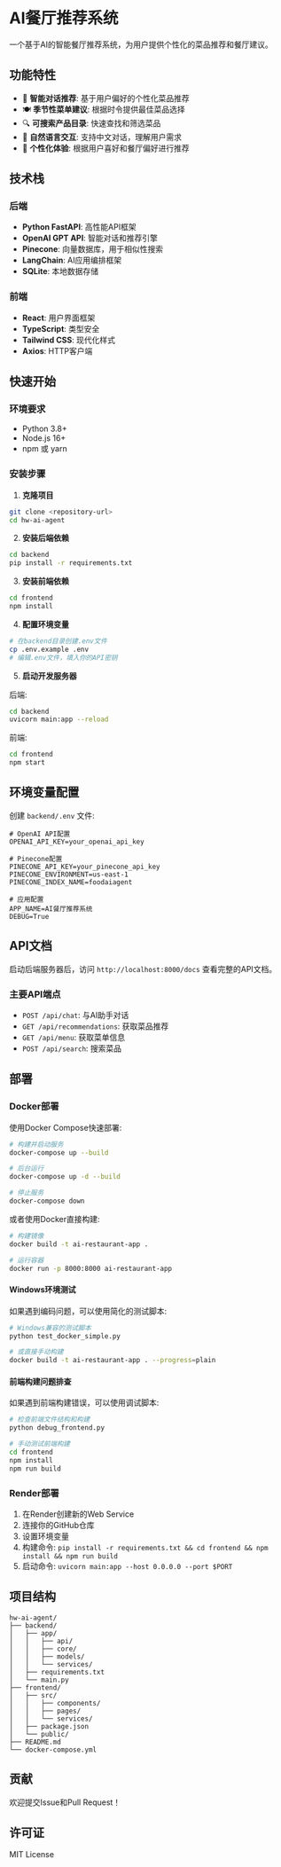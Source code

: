 # AI餐厅推荐系统

一个基于AI的智能餐厅推荐系统，为用户提供个性化的菜品推荐和餐厅建议。

## 功能特性

- 🤖 **智能对话推荐**: 基于用户偏好的个性化菜品推荐
- 🍽️ **季节性菜单建议**: 根据时令提供最佳菜品选择
- 🔍 **可搜索产品目录**: 快速查找和筛选菜品
- 💬 **自然语言交互**: 支持中文对话，理解用户需求
- 🎯 **个性化体验**: 根据用户喜好和餐厅偏好进行推荐

## 技术栈

### 后端
- **Python FastAPI**: 高性能API框架
- **OpenAI GPT API**: 智能对话和推荐引擎
- **Pinecone**: 向量数据库，用于相似性搜索
- **LangChain**: AI应用编排框架
- **SQLite**: 本地数据存储

### 前端
- **React**: 用户界面框架
- **TypeScript**: 类型安全
- **Tailwind CSS**: 现代化样式
- **Axios**: HTTP客户端

## 快速开始

### 环境要求
- Python 3.8+
- Node.js 16+
- npm 或 yarn

### 安装步骤

1. **克隆项目**
```bash
git clone <repository-url>
cd hw-ai-agent
```

2. **安装后端依赖**
```bash
cd backend
pip install -r requirements.txt
```

3. **安装前端依赖**
```bash
cd frontend
npm install
```

4. **配置环境变量**
```bash
# 在backend目录创建.env文件
cp .env.example .env
# 编辑.env文件，填入你的API密钥
```

5. **启动开发服务器**

后端:
```bash
cd backend
uvicorn main:app --reload
```

前端:
```bash
cd frontend
npm start
```

## 环境变量配置

创建 `backend/.env` 文件:

```env
# OpenAI API配置
OPENAI_API_KEY=your_openai_api_key

# Pinecone配置
PINECONE_API_KEY=your_pinecone_api_key
PINECONE_ENVIRONMENT=us-east-1
PINECONE_INDEX_NAME=foodaiagent

# 应用配置
APP_NAME=AI餐厅推荐系统
DEBUG=True
```

## API文档

启动后端服务器后，访问 `http://localhost:8000/docs` 查看完整的API文档。

### 主要API端点

- `POST /api/chat`: 与AI助手对话
- `GET /api/recommendations`: 获取菜品推荐
- `GET /api/menu`: 获取菜单信息
- `POST /api/search`: 搜索菜品

## 部署

### Docker部署

使用Docker Compose快速部署:

```bash
# 构建并启动服务
docker-compose up --build

# 后台运行
docker-compose up -d --build

# 停止服务
docker-compose down
```

或者使用Docker直接构建:

```bash
# 构建镜像
docker build -t ai-restaurant-app .

# 运行容器
docker run -p 8000:8000 ai-restaurant-app
```

#### Windows环境测试

如果遇到编码问题，可以使用简化的测试脚本:

```bash
# Windows兼容的测试脚本
python test_docker_simple.py

# 或直接手动构建
docker build -t ai-restaurant-app . --progress=plain
```

#### 前端构建问题排查

如果遇到前端构建错误，可以使用调试脚本:

```bash
# 检查前端文件结构和构建
python debug_frontend.py

# 手动测试前端构建
cd frontend
npm install
npm run build
```

### Render部署

1. 在Render创建新的Web Service
2. 连接你的GitHub仓库
3. 设置环境变量
4. 构建命令: `pip install -r requirements.txt && cd frontend && npm install && npm run build`
5. 启动命令: `uvicorn main:app --host 0.0.0.0 --port $PORT`

## 项目结构

```
hw-ai-agent/
├── backend/
│   ├── app/
│   │   ├── api/
│   │   ├── core/
│   │   ├── models/
│   │   └── services/
│   ├── requirements.txt
│   └── main.py
├── frontend/
│   ├── src/
│   │   ├── components/
│   │   ├── pages/
│   │   └── services/
│   ├── package.json
│   └── public/
├── README.md
└── docker-compose.yml
```

## 贡献

欢迎提交Issue和Pull Request！

## 许可证

MIT License 